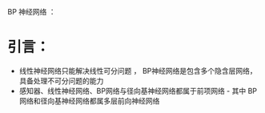 BP 神经网络 ：

# 引言：

- 线性神经网络只能解决线性可分问题 ， BP神经网络是包含多个隐含层网络，具备处理不可分问题的能力
- 感知器、线性神经网络、BP网络与径向基神经网络都属于前项网络 - 其中 BP 网络和径向基神经网络都属多层前向神经网络
